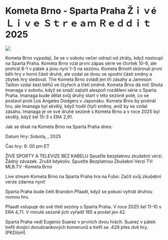 # Kometa Brno - Sparta Praha Žｉｖé Ｌｉｖｅ Ｓｔｒｅａｍ Ｒｅｄｄｉｔ 2025  
  
  
[![](https://i.imgur.com/qSNzIqt.png)](https://movie.rssnews.media/PmhcyIE.php)  
  
Kometa Brno vypadají, že se v sobotu večer odrazí od ztráty, když nastoupí na Sparta Praha. Kometa Brno vzal první zápas série ve čtvrtek 10-6, ale prohrál 8-1 v pátek a jsou nyní 1-3 na sezónu. Kometa BrnoH skóroval první běh hry v horní části druhé, ale vzdal se dvou ve spodní části směny a zbytek hry sledoval. The Kometa Brno zvládl jen tři zásahy a Jameson Taillon vzdal šest běhů ve čtyřech a třetí směně. Kometa Brno dá míč Shota Imanaga v sobotu, když se snaží zajistit alespoň rozdělení série s Sparta Praha. Imanaga bude dělat svůj druhý start v této sezóně poté, co se postavil proti Los Angeles Dodgers v Japonsku. Kometa Brno by prohrál hru, ale Imanaga byl skvělý, když hodil čtyři směny, aniž by se vzdal zásahu. Imanaga je ve své druhé sezóně s Kometa Brno a v roce 2025 byl skvělý, když šel 15-3 s ERA 2,91.

Jak se dívat na Kometa Brno na Sparta Praha dnes:

Datum Hry: Sobota, , 2025

Čas hry: 8: 00 pm ET

ŽIVÉ SPORTY A TELEVIZE BEZ KABELU
Spusťte bezplatnou zkušební verzi. Žádný závazek. Zrušit kdykoliv.
Spusťte Bezplatnou Zkušební Verzi
TV: MLB.TV -Kometa Brno

Live stream Kometa Brno na Sparta Praha hra na Fubo: Začít svůj zkušební verze zdarma nyní!

Sparta Praha bude čelit Brandon Pfaadt, když se pokusí vyhrát druhou rovnou hru.

Pfaadt vstupuje do své třetí sezóny s Sparta Praha. V roce 2025 šel 11-10 s ERA 4,71. V minulé sezoně jich vyřadil 185 a prošel jen 42.

Sparta Praha vedl Eugenio Suarez v prvních dvou hrách. Suarez v pátek trefil dvojici dvoubrankových homerunů a trefil se .429 přes dvě hry. [PKDilsH]